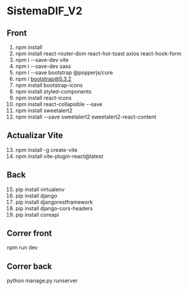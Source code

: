 # SistemaDIF_V2
## Front
1. npm install
2. npm install react-router-dom react-hot-toast axios react-hook-form
3. npm i --save-dev vite
4. npm i --save-dev sass
5. npm i --save bootstrap @popperjs/core
6. npm i bootstrap@5.3.2
7. npm install bootstrap-icons
8. npm install styled-components
9. npm install react-icons
10. npm install react-collapsible --save
11. npm install sweetalert2
12. npm install --save sweetalert2 sweetalert2-react-content
## Actualizar Vite
13. npm install -g create-vite 
14. npm install vite-plugin-react@latest
## Back
15. pip install virtualenv
16. pip install django
17. pip install djangorestframework
18. pip install django-cors-headers
19. pip install coreapi

## Correr front 
npm run dev

## Correr back
python manage.py runserver
